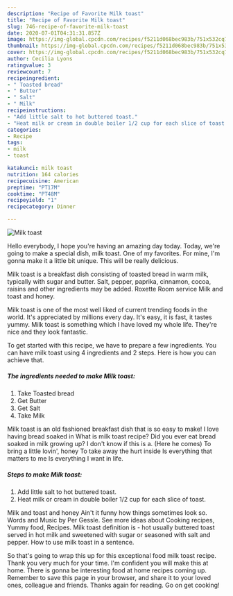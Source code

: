 ```yaml
---
description: "Recipe of Favorite Milk toast"
title: "Recipe of Favorite Milk toast"
slug: 746-recipe-of-favorite-milk-toast
date: 2020-07-01T04:31:31.857Z
image: https://img-global.cpcdn.com/recipes/f5211d068bec983b/751x532cq70/milk-toast-recipe-main-photo.jpg
thumbnail: https://img-global.cpcdn.com/recipes/f5211d068bec983b/751x532cq70/milk-toast-recipe-main-photo.jpg
cover: https://img-global.cpcdn.com/recipes/f5211d068bec983b/751x532cq70/milk-toast-recipe-main-photo.jpg
author: Cecilia Lyons
ratingvalue: 3
reviewcount: 7
recipeingredient:
- " Toasted bread"
- " Butter"
- " Salt"
- " Milk"
recipeinstructions:
- "Add little salt to hot buttered toast."
- "Heat milk or cream in double boiler 1/2 cup for each slice of toast."
categories:
- Recipe
tags:
- milk
- toast

katakunci: milk toast 
nutrition: 164 calories
recipecuisine: American
preptime: "PT17M"
cooktime: "PT48M"
recipeyield: "1"
recipecategory: Dinner

---
```



![Milk toast](https://img-global.cpcdn.com/recipes/f5211d068bec983b/751x532cq70/milk-toast-recipe-main-photo.jpg)

Hello everybody, I hope you're having an amazing day today. Today, we're going to make a special dish, milk toast. One of my favorites. For mine, I'm gonna make it a little bit unique. This will be really delicious.

Milk toast is a breakfast dish consisting of toasted bread in warm milk, typically with sugar and butter. Salt, pepper, paprika, cinnamon, cocoa, raisins and other ingredients may be added. Roxette Room service Milk and toast and honey.

Milk toast is one of the most well liked of current trending foods in the world. It's appreciated by millions every day. It's easy, it is fast, it tastes yummy. Milk toast is something which I have loved my whole life. They're nice and they look fantastic.


To get started with this recipe, we have to prepare a few ingredients. You can have milk toast using 4 ingredients and 2 steps. Here is how you can achieve that.

<!--inarticleads1-->

##### The ingredients needed to make Milk toast:

1. Take  Toasted bread
1. Get  Butter
1. Get  Salt
1. Take  Milk


Milk toast is an old fashioned breakfast dish that is so easy to make! I love having bread soaked in What is milk toast recipe? Did you ever eat bread soaked in milk growing up? I don&#39;t know if this is a. (Here he comes) To bring a little lovin&#39;, honey To take away the hurt inside Is everything that matters to me Is everything I want in life. 

<!--inarticleads2-->

##### Steps to make Milk toast:

1. Add little salt to hot buttered toast.
1. Heat milk or cream in double boiler 1/2 cup for each slice of toast.


Milk and toast and honey Ain&#39;t it funny how things sometimes look so. Words and Music by Per Gessle. See more ideas about Cooking recipes, Yummy food, Recipes. Milk toast definition is - hot usually buttered toast served in hot milk and sweetened with sugar or seasoned with salt and pepper. How to use milk toast in a sentence. 

So that's going to wrap this up for this exceptional food milk toast recipe. Thank you very much for your time. I'm confident you will make this at home. There is gonna be interesting food at home recipes coming up. Remember to save this page in your browser, and share it to your loved ones, colleague and friends. Thanks again for reading. Go on get cooking!
